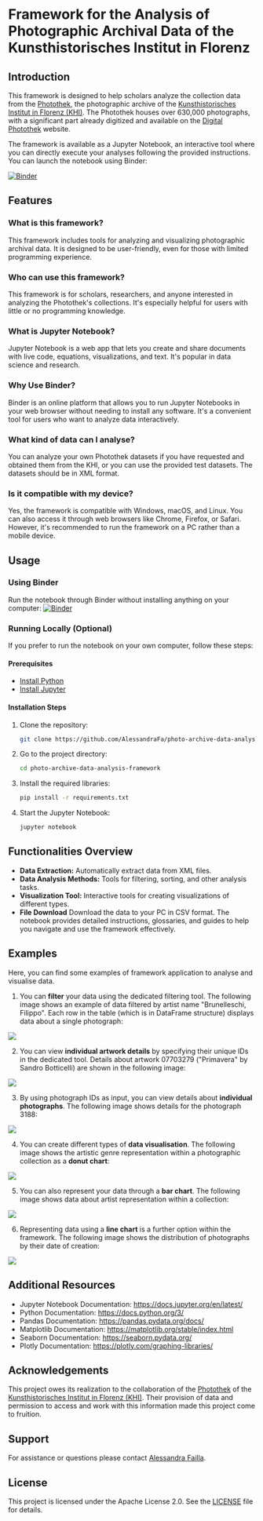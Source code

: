 # Framework for the Analysis of Photographic Archival Data of the Kunsthistorisches Institut in Florenz

## Introduction
This framework is designed to help scholars analyze the collection data from the [Photothek](https://www.khi.fi.it/en/photothek/index.php), the photographic archive of the [Kunsthistorisches Institut in Florenz (KHI)](https://www.khi.fi.it/en/index.php). The Photothek houses over 630,000 photographs, with a significant part already digitized and available on the [Digital Photothek](https://photothek.khi.fi.it/) website.

The framework is available as a Jupyter Notebook, an interactive tool where you can directly execute your analyses following the provided instructions. You can launch the notebook using Binder:

[![Binder](https://mybinder.org/badge_logo.svg)](https://mybinder.org/v2/gh/AlessandraFa/photo-archive-data-analysis-framework.git/HEAD?labpath=Photo_Data_Analysis_KHI.ipynb)

## Features
### What is this framework?
This framework includes tools for analyzing and visualizing photographic archival data. It is designed to be user-friendly, even for those with limited programming experience.
### Who can use this framework?
This framework is for scholars, researchers, and anyone interested in analyzing the Photothek's collections. It's especially helpful for users with little or no programming knowledge.
### What is Jupyter Notebook?
Jupyter Notebook is a web app that lets you create and share documents with live code, equations, visualizations, and text. It's popular in data science and research.
### Why Use Binder?
Binder is an online platform that allows you to run Jupyter Notebooks in your web browser without needing to install any software. It's a convenient tool for users who want to analyze data interactively.
### What kind of data can I analyse?
You can analyze your own Photothek datasets if you have requested and obtained them from the KHI, or you can use the provided test datasets. The datasets should be in XML format.
### Is it compatible with my device?
Yes, the framework is compatible with Windows, macOS, and Linux. You can also access it through web browsers like Chrome, Firefox, or Safari. However, it's recommended to run the framework on a PC rather than a mobile device.
## Usage
### Using Binder
Run the notebook through Binder without installing anything on your computer:
[![Binder](https://mybinder.org/badge_logo.svg)](https://mybinder.org/v2/gh/AlessandraFa/photo-archive-data-analysis-framework.git/HEAD?labpath=Photo_Data_Analysis_KHI.ipynb)
### Running Locally (Optional)
If you prefer to run the notebook on your own computer, follow these steps:
#### Prerequisites
- [Install Python](https://www.python.org/getit/)
- [Install Jupyter](https://jupyter.org/install)
  
#### Installation Steps
1. Clone the repository:
    ```bash
    git clone https://github.com/AlessandraFa/photo-archive-data-analysis-framework.git
    ```
2. Go to the project directory:
    ```bash
    cd photo-archive-data-analysis-framework
    ```
3. Install the required libraries:
    ```bash
    pip install -r requirements.txt
    ```
4. Start the Jupyter Notebook:
    ```bash
    jupyter notebook
    ```
## Functionalities Overview
- **Data Extraction:** Automatically extract data from XML files.
- **Data Analysis Methods:**  Tools for filtering, sorting, and other analysis tasks.
- **Visualization Tool:** Interactive tools for creating visualizations of different types.
- **File Download** Download the data to your PC in CSV format.
The notebook provides detailed instructions, glossaries, and guides to help you navigate and use the framework effectively.

## Examples
Here, you can find some examples of framework application to analyse and visualise data.

1. You can **filter** your data using the dedicated filtering tool. The following image shows an example of data filtered by artist name "Brunelleschi, Filippo". Each row in the table (which is in DataFrame structure) displays data about a single photograph:

<img src="https://github.com/AlessandraFa/photo-archive-data-analysis-framework/assets/72857617/a8bed09f-e3b0-4ba6-a1a0-9fc4ebb7137e"></img>

2. You can view **individual artwork details** by specifying their unique IDs in the dedicated tool. Details about artwork 07703279 ("Primavera" by Sandro Botticelli) are shown in the following image:

<img src="https://github.com/AlessandraFa/photo-archive-data-analysis-framework/assets/72857617/f9260374-0958-4dda-beb3-507a970e6bc6"></img>

3. By using photograph IDs as input, you can view details about **individual photographs**. The following image shows details for the photograph 3188:

<img src="https://github.com/AlessandraFa/photo-archive-data-analysis-framework/assets/72857617/cf560957-fa63-41d8-9368-4cc8adcccc17"></img>

4. You can create different types of **data visualisation**. The following image shows the artistic genre representation within a photographic collection as a **donut chart**:

<img src="https://github.com/AlessandraFa/photo-archive-data-analysis-framework/assets/72857617/16d5ce2c-3874-4b90-adc1-6823d5c4a850"></img>

5. You can also represent your data through a **bar chart**. The following image shows data about artist representation within a collection:

<img src="https://github.com/AlessandraFa/photo-archive-data-analysis-framework/assets/72857617/a8bf1d91-60af-44e6-b94a-f0de591b5b94"></img>

6. Representing data using a **line chart** is a further option within the framework. The following image shows the distribution of photographs by their date of creation:

<img src="https://github.com/AlessandraFa/photo-archive-data-analysis-framework/assets/72857617/a9b3b700-cb38-42f0-a20a-8ac317d7a314"></img>

## Additional Resources
- Jupyter Notebook Documentation: https://docs.jupyter.org/en/latest/
- Python Documentation: https://docs.python.org/3/
- Pandas Documentation: https://pandas.pydata.org/docs/
- Matplotlib Documentation: https://matplotlib.org/stable/index.html
- Seaborn Documentation: https://seaborn.pydata.org/
- Plotly Documentation: https://plotly.com/graphing-libraries/

## Acknowledgements 
This project owes its realization to the collaboration of the  [Photothek](https://www.khi.fi.it/en/photothek/index.php) of the [Kunsthistorisches Institut in Florenz (KHI)](https://www.khi.fi.it/en/index.php). Their provision of data and permission to access and work with this information made this project come to fruition.

## Support
For assistance or questions please contact [Alessandra Failla](alessandra.failla@hotmail.it).

## License
This project is licensed under the Apache License 2.0. See the [LICENSE](LICENSE) file for details.
